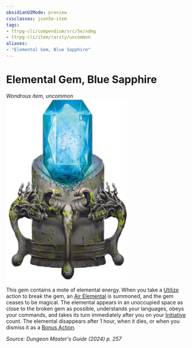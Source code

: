 ```yaml
---
obsidianUIMode: preview
cssclasses: json5e-item
tags:
- ttrpg-cli/compendium/src/5e/xdmg
- ttrpg-cli/item/rarity/uncommon
aliases: 
- "Elemental Gem, Blue Sapphire"
---
```

# Elemental Gem, Blue Sapphire
*Wondrous item, uncommon*  
![](3-Compendium/items/img/elemental-gem-blue-sapphire.webp#right)


This gem contains a mote of elemental energy. When you take a [Utilize](3-Compendium/rules/actions.md#Utilize) action to break the gem, an [Air Elemental](3-Compendium/bestiary/elemental/air-elemental-xmm.md) is summoned, and the gem ceases to be magical. The elemental appears in an unoccupied space as close to the broken gem as possible, understands your languages, obeys your commands, and takes its turn immediately after you on your [Initiative](3-Compendium/rules/variant-rules/initiative-xphb.md) count. The elemental disappears after 1 hour, when it dies, or when you dismiss it as a [Bonus Action](3-Compendium/rules/variant-rules/bonus-action-xphb.md).

*Source: Dungeon Master's Guide (2024) p. 257*